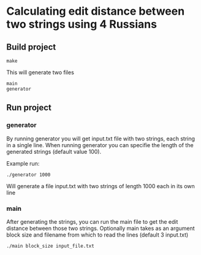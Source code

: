 # Calculating edit distance between two strings using 4 Russians 

## Build project

```
make
```

This will generate two files

```
main
generator
```
## Run project
### generator
By running generator you will get input.txt file with two strings, each string in a single line. When running generator you can specifie the length of the generated strings (default value 100).

Example run:
```
./generator 1000
```
Will generate a file input.txt with two strings of length 1000 each in its own line

### main
After generating the strings, you can run the main file to get the edit distance between those two strings. Optionally main takes as an argument block size and filename from which to read the lines (default 3 input.txt)

```
./main block_size input_file.txt
```
